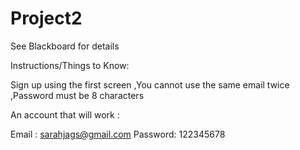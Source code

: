 # Project2

See Blackboard for details

Instructions/Things to Know:

Sign up using the first screen 
,You cannot use the same email twice
,Password must be 8 characters

An account that will work :

Email : sarahjags@gmail.com
Password: 122345678

